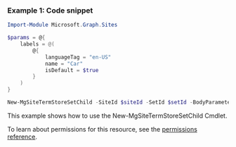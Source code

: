 ### Example 1: Code snippet

```powershellImport-Module Microsoft.Graph.Sites

$params = @{
	labels = @(
		@{
			languageTag = "en-US"
			name = "Car"
			isDefault = $true
		}
	)
}

New-MgSiteTermStoreSetChild -SiteId $siteId -SetId $setId -BodyParameter $params
```
This example shows how to use the New-MgSiteTermStoreSetChild Cmdlet.
To learn about permissions for this resource, see the [permissions reference](/graph/permissions-reference).

